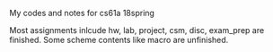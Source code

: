 My codes and notes for cs61a 18spring

Most assignments inlcude hw, lab, project, csm, disc, exam_prep are finished.
Some scheme contents like macro are unfinished.
